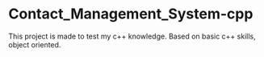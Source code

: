 # Contact_Management_System-cpp
This project is made to test my c++ knowledge.
Based on basic c++ skills, object oriented.

